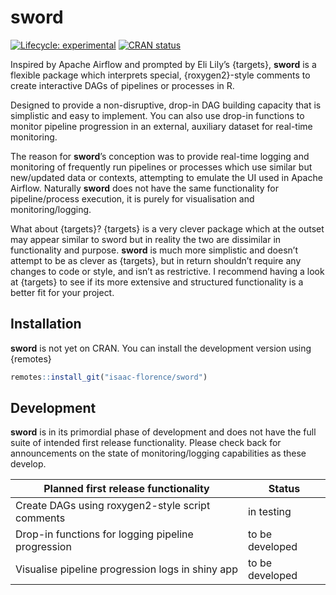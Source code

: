 
<!-- README.md is generated from README.Rmd. Please edit that file -->

# sword

<!-- badges: start -->

[![Lifecycle:
experimental](https://img.shields.io/badge/lifecycle-experimental-orange.svg)](https://lifecycle.r-lib.org/articles/stages.html#experimental)
[![CRAN
status](https://www.r-pkg.org/badges/version/sword)](https://CRAN.R-project.org/package=sword)
<!-- badges: end -->

Inspired by Apache Airflow and prompted by Eli Lily’s {targets},
**sword** is a flexible package which interprets special,
{roxygen2}-style comments to create interactive DAGs of pipelines or
processes in R.

Designed to provide a non-disruptive, drop-in DAG building capacity that
is simplistic and easy to implement. You can also use drop-in functions
to monitor pipeline progression in an external, auxiliary dataset for
real-time monitoring.

The reason for **sword**’s conception was to provide real-time
logging and monitoring of frequently run pipelines or processes which
use similar but new/updated data or contexts, attempting to emulate the
UI used in Apache Airflow. Naturally **sword** does not have the same
functionality for pipeline/process execution, it is purely for
visualisation and monitoring/logging.

What about {targets}? {targets} is a very clever package which at the
outset may appear similar to sword but in reality the two are
dissimilar in functionality and purpose. **sword** is much more
simplistic and doesn’t attempt to be as clever as {targets}, but in
return shouldn’t require any changes to code or style, and isn’t as
restrictive. I recommend having a look at {targets} to see if its more
extensive and structured functionality is a better fit for your project.

## Installation

**sword** is not yet on CRAN. You can install the development version
using {remotes}

``` r
remotes::install_git("isaac-florence/sword")
```

## Development

**sword** is in its primordial phase of development and does not have
the full suite of intended first release functionality. Please check
back for announcements on the state of monitoring/logging capabilities
as these develop.

| Planned first release functionality                | Status          |
|----------------------------------------------------|-----------------|
| Create DAGs using roxygen2-style script comments   | in testing      |
| Drop-in functions for logging pipeline progression | to be developed |
| Visualise pipeline progression logs in shiny app   | to be developed |
